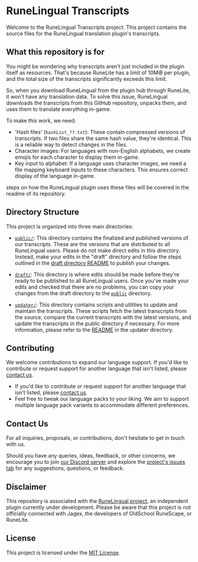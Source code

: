# RuneLingual Transcripts

Welcome to the RuneLingual Transcripts project. This project contains the source files for the RuneLingual translation plugin's transcripts.

## What this repository is for 
You might be wondering why transcripts aren't just included in the plugin itself as resources. That's because RuneLite has a limit of 10MiB per plugin, and the total size of the transcripts significantly exceeds this limit.

So, when you download RuneLingual from the plugin hub through RuneLite, it won't have any translation data. To solve this issue, RuneLingual downloads the transcripts from this GitHub repository, unpacks them, and uses them to translate everything in-game.

To make this work, we need:

- 'Hash files' (`hashList_??.txt`): These contain compressed versions of transcripts. If two files share the same hash value, they're identical. This is a reliable way to detect changes in the files.
- Character images: For languages with non-English alphabets, we create emojis for each character to display them in-game.
- Key input to alphabet: If a language uses character images, we need a file mapping keyboard inputs to these characters. This ensures correct display of the language in-game.

steps  on how the RuneLingual plugin uses these files will be covered in the readme of its repository.

## Directory Structure

This project is organized into three main directories:

- [`public/`](./public/): This directory contains the finalized and published versions of our transcripts. These are the versions that are distributed to all RuneLingual users. Please do not make direct edits in this directory. Instead, make your edits in the "draft" directory and follow the steps outlined in the [draft directory README](draft/README.md) to publish your changes.

- [`draft/`](./draft/): This directory is where edits should be made before they're ready to be published to all RuneLingual users. Once you've made your edits and checked that there are no problems, you can copy your changes from the draft directory to the [`public`](./public) directory.

- [`updater/`](./updater/): This directory contains scripts and utilities to update and maintain the transcripts. These scripts fetch the latest transcripts from the source, compare the current transcripts with the latest versions, and update the transcripts in the public directory if necessary. For more information, please refer to the [README](./updater/README.md) in the updater directory.


## Contributing

We welcome contributions to expand our language support. If you'd like to contribute or request support for another language that isn't listed, please [contact us](#contact-us).

- If you'd like to contribute or request support for another language that isn't listed, please [contact us](#contact-us).
- Feel free to tweak our language packs to your liking. We aim to support multiple language pack variants to accommodate different preferences.

## Contact Us
For all inquiries, proposals, or contributions, don't hesitate to get in touch with us.

Should you have any queries, ideas, feedback, or other concerns, we encourage you to join [our Discord server](https://discord.gg/ehwKcVdBGS) and explore the [project's issues tab](https://github.com/IaKee/Runelingual-Transcripts/issues) for any suggestions, questions, or feedback.

## Disclaimer

This repository is associated with the [RuneLingual project](https://github.com/IaKee/RuneLingual-Plugin), an independent plugin currently under development. Please be aware that this project is not officially connected with Jagex, the developers of OldSchool RuneScape, or RuneLite.

## License

This project is licensed under the [MIT License](LICENSE).